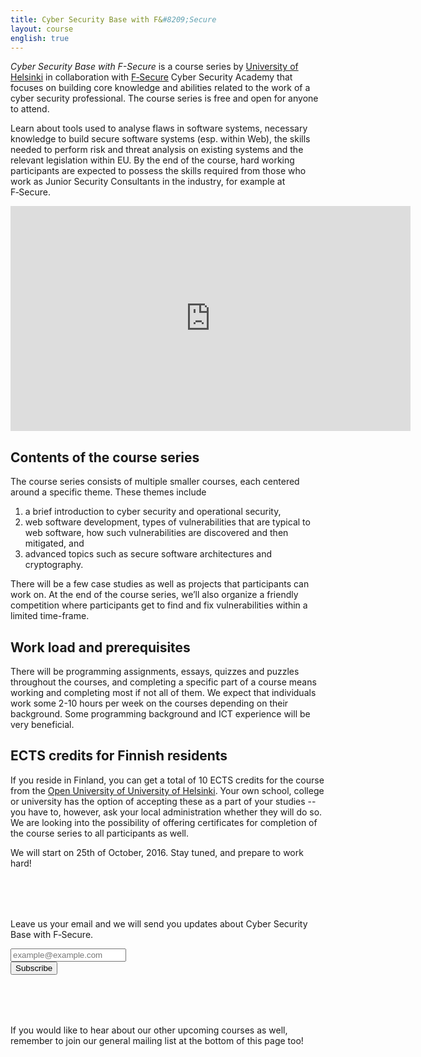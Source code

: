 ```yaml
---
title: Cyber Security Base with F&#8209;Secure
layout: course
english: true
---
```


*Cyber Security Base with F-Secure* is a course series by <a href="https://www.cs.helsinki.fi/en" target="_blank" onclick="ga('send', 'event', 'link', 'click', 'oubound-tktl-en')">University of Helsinki</a> in collaboration with <a href="https://www.f-secure.com/en/welcome" target="_blank" onclick="ga('send', 'event', 'link', 'click', 'oubound-fsecure')">F&#8209;Secure</a> Cyber Security Academy that focuses on building core knowledge and abilities related to the work of a cyber security professional. The course series is free and open for anyone to attend.

Learn about tools used to analyse flaws in software systems, necessary knowledge to build secure software systems (esp. within Web), the skills needed to perform risk and threat analysis on existing systems and the  relevant legislation within EU. By the end of the course, hard working participants are expected to possess the skills required from those who work as Junior Security Consultants in the industry, for example at F&#8209;Secure.

<div class="videowrapper">
  <iframe width="640" height="360" src="https://www.youtube.com/embed/TIYDi4WxQpU" frameborder="0" allowfullscreen></iframe>
</div>

## Contents of the course series

The course series consists of multiple smaller courses, each centered around a specific theme. These themes include

1. a brief introduction to cyber security and operational security,
2. web software development, types of vulnerabilities that are typical to web software, how such vulnerabilities are discovered and then mitigated, and
3. advanced topics such as secure software architectures and cryptography.

There will be a few case studies as well as projects that participants can work on. At the end of the course series, we’ll also organize a friendly competition where participants get to find and fix vulnerabilities within a limited time-frame.

## Work load and prerequisites

There will be programming assignments, essays, quizzes and puzzles throughout the courses, and completing a specific part of a course means working and completing most if not all of them. We expect that individuals work some 2-10 hours per week on the courses depending on their background. Some programming background and ICT experience will be very beneficial.

## ECTS credits for Finnish residents

If you reside in Finland, you can get a total of 10 ECTS credits for the course from the <a href="https://www.helsinki.fi/en/open-university" target="_blank" onclick="ga('send', 'event', 'link', 'click', 'oubound-avoin')">Open University of University of Helsinki</a>. Your own school, college or university has the option of accepting these as a part of your studies -- you have to, however, ask your local administration whether they will do so. We are looking into the possibility of offering certificates for completion of the course series to all participants as well.

We will start on 25th of October, 2016. Stay tuned, and prepare to work hard!

<div class="actions" style="margin: 80px 0 80px 0;">
<form action="http://jamo.us8.list-manage.com/subscribe/post?u=db82662e446284fd41bd8370e&amp;id=c37b72ffb9" method="post" id="mc-embedded-subscribe-form" name="mc-embedded-subscribe-form" class="validate" target="_blank" novalidate >
    <p>Leave us your email and we will send you updates about Cyber Security Base with F&#8209;Secure.</p>
    <p>
      <input class="action" style="text-transform:none;" type="text" name="EMAIL" id="EMAIL" placeholder="example@example.com"><br>
      <input class="action primary" type="submit" value="Subscribe" onclick="ga('send','event','button','click','subscribe')">
    </p>
</form>
</div>

If you would like to hear about our other upcoming courses as well, remember to join our general mailing list at the bottom of this page too!
